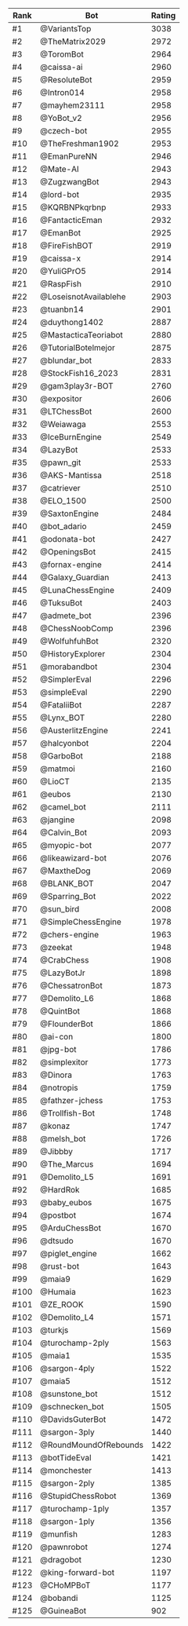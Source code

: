 Rank|Bot|Rating
---|---|---
#1|@VariantsTop|3038
#2|@TheMatrix2029|2972
#3|@ToromBot|2964
#4|@caissa-ai|2960
#5|@ResoluteBot|2959
#6|@Intron014|2958
#7|@mayhem23111|2958
#8|@YoBot_v2|2956
#9|@czech-bot|2955
#10|@TheFreshman1902|2953
#11|@EmanPureNN|2946
#12|@Mate-AI|2943
#13|@ZugzwangBot|2943
#14|@lord-bot|2935
#15|@KQRBNPkqrbnp|2933
#16|@FantacticEman|2932
#17|@EmanBot|2925
#18|@FireFishBOT|2919
#19|@caissa-x|2914
#20|@YuliGPrO5|2914
#21|@RaspFish|2910
#22|@LoseisnotAvailablehe|2903
#23|@tuanbn14|2901
#24|@duythong1402|2887
#25|@MastacticaTeoriabot|2880
#26|@TutorialBotelmejor|2875
#27|@blundar_bot|2833
#28|@StockFish16_2023|2831
#29|@gam3play3r-BOT|2760
#30|@expositor|2606
#31|@LTChessBot|2600
#32|@Weiawaga|2553
#33|@IceBurnEngine|2549
#34|@LazyBot|2533
#35|@pawn_git|2533
#36|@AKS-Mantissa|2518
#37|@catriever|2510
#38|@ELO_1500|2500
#39|@SaxtonEngine|2484
#40|@bot_adario|2459
#41|@odonata-bot|2427
#42|@OpeningsBot|2415
#43|@fornax-engine|2414
#44|@Galaxy_Guardian|2413
#45|@LunaChessEngine|2409
#46|@TuksuBot|2403
#47|@admete_bot|2396
#48|@ChessNoobComp|2396
#49|@WolfuhfuhBot|2320
#50|@HistoryExplorer|2304
#51|@morabandbot|2304
#52|@SimplerEval|2296
#53|@simpleEval|2290
#54|@FataliiBot|2287
#55|@Lynx_BOT|2280
#56|@AusterlitzEngine|2241
#57|@halcyonbot|2204
#58|@GarboBot|2188
#59|@matmoi|2160
#60|@LioCT|2135
#61|@eubos|2130
#62|@camel_bot|2111
#63|@jangine|2098
#64|@Calvin_Bot|2093
#65|@myopic-bot|2077
#66|@likeawizard-bot|2076
#67|@MaxtheDog|2069
#68|@BLANK_BOT|2047
#69|@Sparring_Bot|2022
#70|@sun_bird|2008
#71|@SimpleChessEngine|1978
#72|@chers-engine|1963
#73|@zeekat|1948
#74|@CrabChess|1908
#75|@LazyBotJr|1898
#76|@ChessatronBot|1873
#77|@Demolito_L6|1868
#78|@QuintBot|1868
#79|@FlounderBot|1866
#80|@ai-con|1800
#81|@jpg-bot|1786
#82|@simplexitor|1773
#83|@Dinora|1763
#84|@notropis|1759
#85|@fathzer-jchess|1753
#86|@Trollfish-Bot|1748
#87|@konaz|1747
#88|@melsh_bot|1726
#89|@Jibbby|1717
#90|@The_Marcus|1694
#91|@Demolito_L5|1691
#92|@HardRok|1685
#93|@baby_eubos|1675
#94|@postbot|1674
#95|@ArduChessBot|1670
#96|@dtsudo|1670
#97|@piglet_engine|1662
#98|@rust-bot|1643
#99|@maia9|1629
#100|@Humaia|1623
#101|@ZE_ROOK|1590
#102|@Demolito_L4|1571
#103|@turkjs|1569
#104|@turochamp-2ply|1563
#105|@maia1|1535
#106|@sargon-4ply|1522
#107|@maia5|1512
#108|@sunstone_bot|1512
#109|@schnecken_bot|1505
#110|@DavidsGuterBot|1472
#111|@sargon-3ply|1440
#112|@RoundMoundOfRebounds|1422
#113|@botTideEval|1421
#114|@monchester|1413
#115|@sargon-2ply|1385
#116|@StupidChessRobot|1369
#117|@turochamp-1ply|1357
#118|@sargon-1ply|1356
#119|@munfish|1283
#120|@pawnrobot|1274
#121|@dragobot|1230
#122|@king-forward-bot|1197
#123|@CHoMPBoT|1177
#124|@bobandi|1125
#125|@GuineaBot|902
